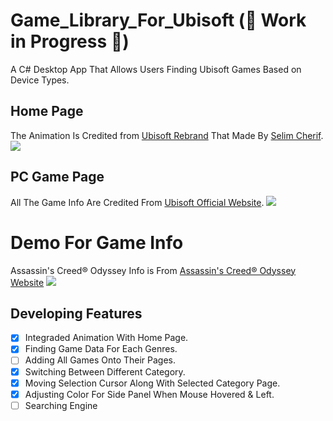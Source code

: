 # Game_Library_For_Ubisoft  (:construction: Work in Progress :construction:)
A C# Desktop App That Allows Users Finding Ubisoft Games Based on Device Types. 

## Home Page
The Animation Is Credited from [Ubisoft Rebrand](https://dribbble.com/shots/3581220-Ubisoft-Rebrand) That Made By [Selim Cherif](https://dribbble.com/selimcherif).
![](https://github.com/LeviIsAwesome/Game_Library_For_Ubisoft/blob/master/image/home_page.gif)

## PC Game Page
All The Game Info Are Credited From [Ubisoft Official Website](https://www.ubisoft.com/en-ca/).
![](https://github.com/LeviIsAwesome/Game_Library_For_Ubisoft/blob/master/image/pc_to_home.gif)

# Demo For Game Info
Assassin's Creed® Odyssey Info is From [Assassin's Creed® Odyssey Website](https://assassinscreed.ubisoft.com/game/en-ca/home)
![](https://github.com/LeviIsAwesome/Game_Library_For_Ubisoft/blob/master/image/ezgif.com-resize.gif)

## Developing Features 
- [x] Integraded Animation With Home Page.
- [x] Finding Game Data For Each Genres.
- [ ] Adding All Games Onto Their Pages.
- [x] Switching Between Different Category.
- [x] Moving Selection Cursor Along With Selected Category Page.
- [x] Adjusting Color For Side Panel When Mouse Hovered & Left.
- [ ] Searching Engine
